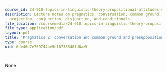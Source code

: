 ```yaml
---
course_id: 24-910-topics-in-linguistic-theory-propositional-attitudes-spring-2009
description: Lecture notes on pragmatics, conversation, common ground, presupposition
  projection, conjunction, disjunction, and conditionals.
file_location: /coursemedia/24-910-topics-in-linguistic-theory-propositional-attitudes-spring-2009/6de46d7e759744be5e16738548fd0ae5_MIT24_910s09_lec10.pdf
file_type: application/pdf
layout: pdf
title: 'Pragmatics 2: conversation and common ground and presupposition (cont.)'
type: course
uid: 6de46d7e759744be5e16738548fd0ae5

---
```

None